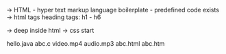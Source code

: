 -> HTML - hyper text markup language
boilerplate - predefined code exists
-> html tags
heading tags:
h1 - h6

-> deep inside html
-> css start

hello.java
abc.c
video.mp4
audio.mp3
abc.html
abc.htm
